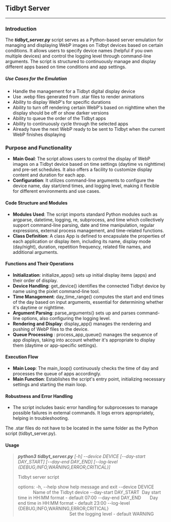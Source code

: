 ## Tidbyt Server

---

### Introduction
The ***tidbyt_server.py*** script serves as a Python-based server emulation for managing and displaying WebP images on Tidbyt devices based on certain conditions. It allows users to specify device names (helpful if you own multiple devices) and control the logging level through command-line arguments. The script is structured to continuously manage and display different apps based on time conditions and app settings.

##### Use Cases for the Emulation

+ Handle the  management for a Tidbyt digital display device
+ Use .webp files generated from .star files to render animations
+ Ability to display WebP's for specific durations
+ Ability to turn off rendering certain WebP's based on nighttime when the display should be off or show darker versions
+ Ability to queue the order of the Tidbyt apps
+ Ability to continuously cycle through the selected apps
+ Already have the next WebP ready to be sent to Tidbyt when the current WebP finishes displaying

### Purpose and Functionality
+ **Main Goal**: The script allows users to control the display of WebP images on a Tidbyt device based on time settings (daytime vs nighttime) and pre-set schedules. It also offers a facility to customize display content and duration for each app.
+ **Configuration**: It utilizes command-line arguments to configure the device name, day start/end times, and logging level, making it flexible for different environments and use cases.

#### Code Structure and Modules
+ **Modules Used**: The script imports standard Python modules such as argparse, datetime, logging, re, subprocess, and time which collectively support command-line parsing, date and time manipulation, regular expressions, external process management, and time-related functions.
+ **Class Definition**: A class App is defined to encapsulate the properties of each application or display item, including its name, display mode (day/night), duration, repetition frequency, related file names, and additional arguments.
#### Functions and Their Operations
+ **Initialization**: initialize_apps() sets up initial display items (apps) and their order of display.
+ **Device Handling**: get_device() identifies the connected Tidbyt device by name using the pixlet command-line tool.
+ **Time Management**: day_time_range() computes the start and end times of the day based on input arguments, essential for determining whether it's daytime or nighttime.
+ **Argument Parsing**: parse_arguments() sets up and parses command-line options, also configuring the logging level.
+ **Rendering and Display**: display_app() manages the rendering and pushing of WebP files to the device.
+ **Queue Processing** : process_app_queue() manages the sequence of app displays, taking into account whether it's appropriate to display them (daytime or app-specific settings).
#### Execution Flow
+ **Main Loop**: The main_loop() continuously checks the time of day and processes the queue of apps accordingly.
+ **Main Function**: Establishes the script's entry point, initializing necessary settings and starting the main loop.
#### Robustness and Error Handling
+ The script includes basic error handling for subprocesses to manage possible failures in external commands. It logs errors appropriately, helping in troubleshooting.

The .star files do not have to be located in the same folder as the Python script (tidbyt_server.py).

#### Usage
> ***python3** **tidbyt_server.py** [-h] --device DEVICE [--day-start DAY_START] [--day-end DAY_END] [--log-level {DEBUG,INFO,WARNING,ERROR,CRITICAL}]*
>
>Tidbyt server script
>
>options:
>  -h, --help            show help message and exit
>  --device DEVICE &nbsp;&nbsp;&nbsp;&nbsp;&nbsp;&nbsp;&nbsp;&nbsp;&nbsp;&nbsp;&nbsp;&nbsp;Name of the Tidbyt device
>  --day-start DAY_START &nbsp;Day start time in HH:MM format - default 07:00
>  --day-end DAY_END &nbsp;&nbsp;&nbsp;&nbsp;&nbsp;&nbsp;Day end time in HH:MM format - default 23:00
>  --log-level {DEBUG,INFO,WARNING,ERROR,CRITICAL}
>&nbsp;&nbsp;&nbsp;&nbsp;&nbsp;&nbsp;&nbsp;&nbsp;&nbsp;&nbsp;&nbsp;&nbsp;&nbsp;&nbsp;&nbsp;&nbsp;&nbsp;&nbsp;&nbsp;&nbsp;&nbsp;&nbsp;&nbsp;&nbsp;&nbsp;&nbsp;&nbsp;&nbsp;&nbsp;&nbsp;&nbsp;&nbsp;&nbsp;&nbsp;&nbsp;&nbsp;&nbsp;&nbsp;&nbsp;&nbsp;&nbsp;Set the logging level - default WARNING


